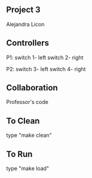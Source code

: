 ## Project 3

Alejandra Licon


## Controllers 

P1:
switch 1- left 
switch 2- right 

P2:
switch 3- left 
switch 4- right


## Collaboration
Professor's code 


## To Clean

type "make clean"


## To Run

type "make load"
